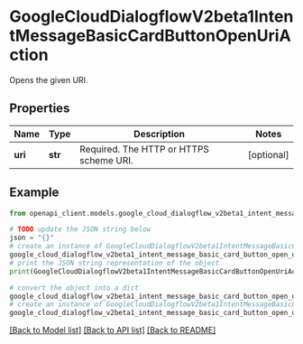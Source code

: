 # GoogleCloudDialogflowV2beta1IntentMessageBasicCardButtonOpenUriAction

Opens the given URI.

## Properties

Name | Type | Description | Notes
------------ | ------------- | ------------- | -------------
**uri** | **str** | Required. The HTTP or HTTPS scheme URI. | [optional] 

## Example

```python
from openapi_client.models.google_cloud_dialogflow_v2beta1_intent_message_basic_card_button_open_uri_action import GoogleCloudDialogflowV2beta1IntentMessageBasicCardButtonOpenUriAction

# TODO update the JSON string below
json = "{}"
# create an instance of GoogleCloudDialogflowV2beta1IntentMessageBasicCardButtonOpenUriAction from a JSON string
google_cloud_dialogflow_v2beta1_intent_message_basic_card_button_open_uri_action_instance = GoogleCloudDialogflowV2beta1IntentMessageBasicCardButtonOpenUriAction.from_json(json)
# print the JSON string representation of the object
print(GoogleCloudDialogflowV2beta1IntentMessageBasicCardButtonOpenUriAction.to_json())

# convert the object into a dict
google_cloud_dialogflow_v2beta1_intent_message_basic_card_button_open_uri_action_dict = google_cloud_dialogflow_v2beta1_intent_message_basic_card_button_open_uri_action_instance.to_dict()
# create an instance of GoogleCloudDialogflowV2beta1IntentMessageBasicCardButtonOpenUriAction from a dict
google_cloud_dialogflow_v2beta1_intent_message_basic_card_button_open_uri_action_from_dict = GoogleCloudDialogflowV2beta1IntentMessageBasicCardButtonOpenUriAction.from_dict(google_cloud_dialogflow_v2beta1_intent_message_basic_card_button_open_uri_action_dict)
```
[[Back to Model list]](../README.md#documentation-for-models) [[Back to API list]](../README.md#documentation-for-api-endpoints) [[Back to README]](../README.md)


